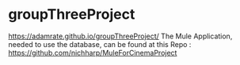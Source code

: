# groupThreeProject
https://adamrate.github.io/groupThreeProject/
The Mule Application, needed to use the database, can be found at this Repo : https://github.com/nichharp/MuleForCinemaProject
